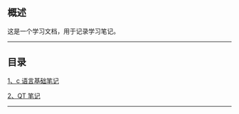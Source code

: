 ## 概述 

这是一个学习文档，用于记录学习笔记。

---

## 目录

[1、c 语言基础笔记](./01_c_doc/helloworld.md)


[2、QT 笔记](./02_qt_doc/环境搭建.md)

---
